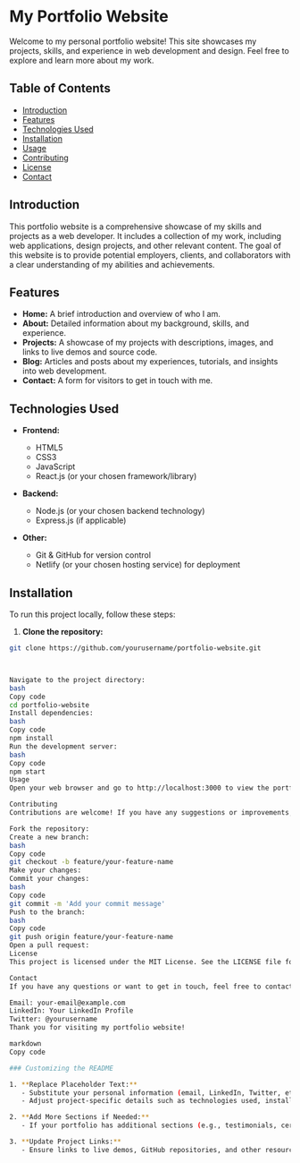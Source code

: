 # My Portfolio Website

Welcome to my personal portfolio website! This site showcases my projects, skills, and experience in web development and design. Feel free to explore and learn more about my work.

## Table of Contents

- [Introduction](#introduction)
- [Features](#features)
- [Technologies Used](#technologies-used)
- [Installation](#installation)
- [Usage](#usage)
- [Contributing](#contributing)
- [License](#license)
- [Contact](#contact)

## Introduction

This portfolio website is a comprehensive showcase of my skills and projects as a web developer. It includes a collection of my work, including web applications, design projects, and other relevant content. The goal of this website is to provide potential employers, clients, and collaborators with a clear understanding of my abilities and achievements.

## Features

- **Home:** A brief introduction and overview of who I am.
- **About:** Detailed information about my background, skills, and experience.
- **Projects:** A showcase of my projects with descriptions, images, and links to live demos and source code.
- **Blog:** Articles and posts about my experiences, tutorials, and insights into web development.
- **Contact:** A form for visitors to get in touch with me.

## Technologies Used

- **Frontend:**
  - HTML5
  - CSS3
  - JavaScript
  - React.js (or your chosen framework/library)
  
- **Backend:**
  - Node.js (or your chosen backend technology)
  - Express.js (if applicable)
  
- **Other:**
  - Git & GitHub for version control
  - Netlify (or your chosen hosting service) for deployment

## Installation

To run this project locally, follow these steps:

1. **Clone the repository:**

```bash
git clone https://github.com/yourusername/portfolio-website.git



Navigate to the project directory:
bash
Copy code
cd portfolio-website
Install dependencies:
bash
Copy code
npm install
Run the development server:
bash
Copy code
npm start
Usage
Open your web browser and go to http://localhost:3000 to view the portfolio website. Navigate through the various sections to explore my work and learn more about me.

Contributing
Contributions are welcome! If you have any suggestions or improvements, please feel free to submit a pull request. Follow these steps:

Fork the repository:
Create a new branch:
bash
Copy code
git checkout -b feature/your-feature-name
Make your changes:
Commit your changes:
bash
Copy code
git commit -m 'Add your commit message'
Push to the branch:
bash
Copy code
git push origin feature/your-feature-name
Open a pull request:
License
This project is licensed under the MIT License. See the LICENSE file for details.

Contact
If you have any questions or want to get in touch, feel free to contact me:

Email: your-email@example.com
LinkedIn: Your LinkedIn Profile
Twitter: @yourusername
Thank you for visiting my portfolio website!

markdown
Copy code

### Customizing the README

1. **Replace Placeholder Text:**
   - Substitute your personal information (email, LinkedIn, Twitter, etc.) in the relevant sections.
   - Adjust project-specific details such as technologies used, installation instructions, and any other relevant information.

2. **Add More Sections if Needed:**
   - If your portfolio has additional sections (e.g., testimonials, certifications), add those to the README.

3. **Update Project Links:**
   - Ensure links to live demos, GitHub repositories, and other resources are accurate and working.


